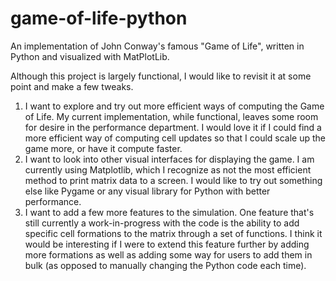 # game-of-life-python
An implementation of John Conway's famous "Game of Life", written in Python and visualized with MatPlotLib.

Although this project is largely functional, I would like to revisit it at some point and make a few tweaks.

1. I want to explore and try out more efficient ways of computing the Game of Life. My current implementation, while functional, leaves some room for desire in the performance department. I would love it if I could find a more efficient way of computing cell updates so that I could scale up the game more, or have it compute faster.
2. I want to look into other visual interfaces for displaying the game. I am currently using Matplotlib, which I recognize as not the most efficient method to print matrix data to a screen. I would like to try out something else like Pygame or any visual library for Python with better performance.
3. I want to add a few more features to the simulation. One feature that's still currently a work-in-progress with the code is the ability to add specific cell formations to the matrix through a set of functions. I think it would be interesting if I were to extend this feature further by adding more formations as well as adding some way for users to add them in bulk (as opposed to manually changing the Python code each time).
